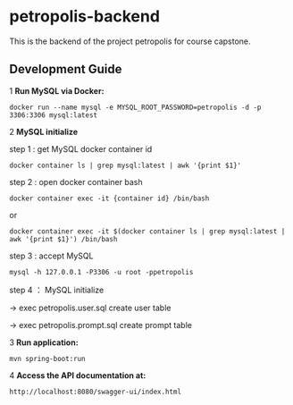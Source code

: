 # petropolis-backend

This is the backend of the project petropolis for course capstone.

## Development Guide

1 **Run MySQL via Docker:**
   
   `docker run --name mysql -e MYSQL_ROOT_PASSWORD=petropolis -d -p 3306:3306 mysql:latest`
  
2 **MySQL initialize**

   step 1 : get MySQL docker container id

   `docker container ls | grep mysql:latest | awk '{print $1}'`

   step 2 : open docker container bash
   
   `docker container exec -it {container id} /bin/bash`

   or

   `docker container exec -it $(docker container ls | grep mysql:latest | awk '{print $1}') /bin/bash`
   
   step 3 : accept MySQL

   `mysql -h 127.0.0.1 -P3306 -u root -ppetropolis`

   step 4 ： MySQL initialize

   -> exec petropolis.user.sql create user table

   -> exec petropolis.prompt.sql create prompt table

3 **Run application:**

   `mvn spring-boot:run`

4 **Access the API documentation at:**

   `http://localhost:8080/swagger-ui/index.html`
